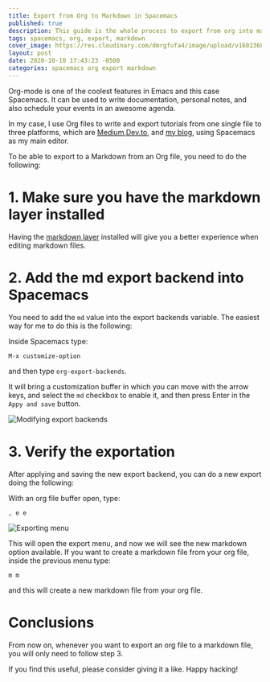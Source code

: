 ```yaml
---
title: Export from Org to Markdown in Spacemacs
published: true
description: This guide is the whole process to export from org into markdown within Spacemacs.
tags: spacemacs, org, export, markdown
cover_image: https://res.cloudinary.com/dmrgfufa4/image/upload/v1602368674/articles/export%20from%20org%20to%20markdown%20in%20spacemacs/background.png
layout: post
date: 2020-10-10 17:43:23 -0500
categories: spacemacs org export markdown
---
```


Org-mode is one of the coolest features in Emacs and this case Spacemacs. It can be used to write documentation, personal notes, and also schedule your events in an awesome agenda.

In my case, I use Org files to write and export tutorials from one single file to three platforms, which are [Medium](https://medium.com/@roeeyn),[Dev.to](https://dev.to/roeeyn), and [my blog](https://roeeyn.github.io/roeeyn_blog/), using Spacemacs as my main editor. 

To be able to export to a Markdown from an Org file, you need to do the following:


# 1. Make sure you have the markdown layer installed

Having the [markdown layer](https://develop.spacemacs.org/layers/+lang/markdown/README.html#live-preview) installed will give you a better experience when editing markdown files.


# 2. Add the md export backend into Spacemacs

You need to add the `md` value into the export backends variable. The easiest way for me to do this is the following:

Inside Spacemacs type:

    M-x customize-option 

and then type `org-export-backends`.

It will bring a customization buffer in which you can move with the arrow keys, and select the `md` checkbox to enable it, and then press Enter in the `Appy and save` button.

![Modifying export backends](https://res.cloudinary.com/dmrgfufa4/image/upload/v1602368202/articles/export%20from%20org%20to%20markdown%20in%20spacemacs/step1.png "Modifying export backends")


# 3. Verify the exportation

After applying and saving the new export backend, you can do a new export doing the following:

With an org file buffer open, type:

    , e e 

![Exporting menu](https://res.cloudinary.com/dmrgfufa4/image/upload/v1602368203/articles/export%20from%20org%20to%20markdown%20in%20spacemacs/step2.png "Exporting menu")

This will open the export menu, and now we will see the new markdown option available. If you want to create a markdown file from your org file, inside the previous menu type:

    m m 

and this will create a new markdown file from your org file.


# Conclusions

From now on, whenever you want to export an org file to a markdown file, you will only need to follow step 3.

If you find this useful, please consider giving it a like.
Happy hacking!
